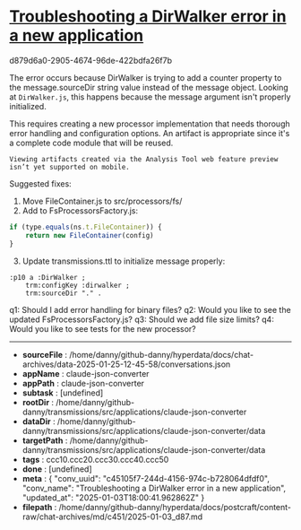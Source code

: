 # [Troubleshooting a DirWalker error in a new application](https://claude.ai/chat/c45105f7-244d-4156-974c-b728064dfdf0)

d879d6a0-2905-4674-96de-422bdfa26f7b

 The error occurs because DirWalker is trying to add a counter property to the message.sourceDir string value instead of the message object. Looking at `DirWalker.js`, this happens because the message argument isn't properly initialized.

<antThinking>This requires creating a new processor implementation that needs thorough error handling and configuration options. An artifact is appropriate since it's a complete code module that will be reused.</antThinking>
```
Viewing artifacts created via the Analysis Tool web feature preview isn’t yet supported on mobile.
```



Suggested fixes:

1. Move FileContainer.js to src/processors/fs/
2. Add to FsProcessorsFactory.js:
```javascript 
if (type.equals(ns.t.FileContainer)) {
    return new FileContainer(config)
}
```
3. Update transmissions.ttl to initialize message properly:
```turtle
:p10 a :DirWalker ;
    trm:configKey :dirwalker ;
    trm:sourceDir "." .
```

q1: Should I add error handling for binary files?
q2: Would you like to see the updated FsProcessorsFactory.js?
q3: Should we add file size limits?
q4: Would you like to see tests for the new processor?

---

* **sourceFile** : /home/danny/github-danny/hyperdata/docs/chat-archives/data-2025-01-25-12-45-58/conversations.json
* **appName** : claude-json-converter
* **appPath** : claude-json-converter
* **subtask** : [undefined]
* **rootDir** : /home/danny/github-danny/transmissions/src/applications/claude-json-converter
* **dataDir** : /home/danny/github-danny/transmissions/src/applications/claude-json-converter/data
* **targetPath** : /home/danny/github-danny/transmissions/src/applications/claude-json-converter/data
* **tags** : ccc10.ccc20.ccc30.ccc40.ccc50
* **done** : [undefined]
* **meta** : {
  "conv_uuid": "c45105f7-244d-4156-974c-b728064dfdf0",
  "conv_name": "Troubleshooting a DirWalker error in a new application",
  "updated_at": "2025-01-03T18:00:41.962862Z"
}
* **filepath** : /home/danny/github-danny/hyperdata/docs/postcraft/content-raw/chat-archives/md/c451/2025-01-03_d87.md
